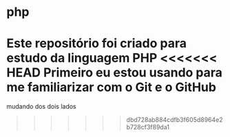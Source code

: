 # php
Este repositório foi criado para estudo da linguagem PHP
<<<<<<< HEAD
Primeiro eu estou usando para me familiarizar com o Git e o GitHub
=======

mudando dos dois lados
>>>>>>> dbd728ab884cdfb3f605d8964e2b728cf3f89da1
